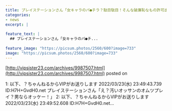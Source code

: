 ```yaml
---
title: プレイステーションさん「女キャラのパ●チラ？駄目駄目！そんな破廉恥なもの許可出来ませ～ん」
categories:
- news
excerpt: |
  
feature_text: |
  ## プレイステーションさん「女キャラのパ●チ...
  
feature_image: "https://picsum.photos/2560/600?image=733"
image: "https://picsum.photos/2560/600?image=733"
---
```


[http://vipsister23.com/archives/9987507.html](http://vipsister23.com/archives/9987507.html)
posted on 

<!--more-->

1: 以下、？ちゃんねるからVIPがお送りします 2022/03/23(水) 23:49:43.739 ID:H7H+GvdH0.net プレイステーションさん「え？汚いオッサンのオムツプレイ？男ならオッケー！」 2: 以下、？ちゃんねるからVIPがお送りします 2022/03/23(水) 23:49:52.608 ID:H7H+GvdH0.net...
